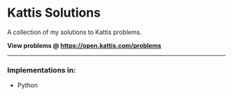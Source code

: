 # Kattis Solutions
A collection of my solutions to Kattis problems.

**View problems @ https://open.kattis.com/problems**

----

### Implementations in:
- Python
